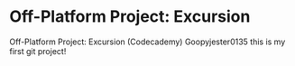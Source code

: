 # Off-Platform Project: Excursion
 Off-Platform Project: Excursion (Codecademy)
Goopyjester0135
this is my first git project!